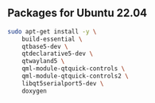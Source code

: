 
## Packages for Ubuntu 22.04

```bash
sudo apt-get install -y \
    build-essential \
    qtbase5-dev \
    qtdeclarative5-dev \
    qtwayland5 \
    qml-module-qtquick-controls \
    qml-module-qtquick-controls2 \
    libqt5serialport5-dev \
    doxygen
```
